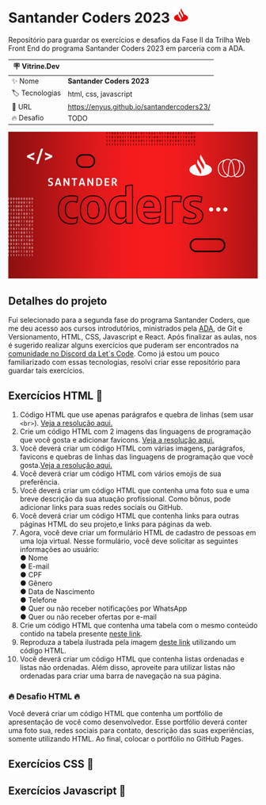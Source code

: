 # Santander Coders 2023 <img src="./public/icons/favicon-32x32.png">
Repositório para guardar os exercícios e desafios da Fase II da Trilha Web Front End do programa Santander Coders 2023 em parceria com a ADA.

| :placard: Vitrine.Dev |     |
| -------------  | --- |
| :sparkles: Nome        | **Santander Coders 2023**
| :label: Tecnologias | html, css, javascript
| :rocket: URL         | https://enyus.github.io/santandercoders23/
| :fire: Desafio     | TODO

<!-- Inserir imagem com a #vitrinedev ao final do link -->
![](./public/images/santander_coders_logo.png#vitrinedev)

## Detalhes do projeto
Fui selecionado para a segunda fase do programa Santander Coders, que me deu acesso aos cursos introdutórios, ministrados pela <a href="https://ada.tech/sou-aluno">ADA</a>, de Git e Versionamento, HTML, CSS, Javascript e React. Após finalizar as aulas, nos é sugerido realizar alguns exercícios que puderam ser encontrados na <a href="https://discord.com/invite/DgHqnPJc7Y">comunidade no Discord da Let´s Code</a>. Como já estou um pouco familiarizado com essas tecnologias, resolvi criar esse repositório para guardar tais exercícios.

## Exercícios HTML 🧱
1. Código HTML que use apenas parágrafos e quebra de linhas (sem usar `<br>`). <a href="https://enyus.github.io/santandercoders23/html/exercicio1.html">Veja a resolução aqui.</a>
2. Crie um código HTML com 2 imagens das linguagens de programação que você gosta e adicionar favicons. <a href="https://enyus.github.io/santandercoders23/html/exercicio2.html">Veja a resolução aqui.</a>
3. Você deverá criar um código HTML com várias imagens, parágrafos, favicons e quebras de linhas das linguagens de programação que você gosta.<a href="https://enyus.github.io/santandercoders23/html/exercicio3.html">Veja a resolução aqui.</a>
4. Você deverá criar um código HTML com vários emojis de sua preferência.
5. Você deverá criar um código HTML que contenha uma foto sua e uma breve descrição da sua atuação profissional. Como bônus, pode adicionar links para suas redes sociais ou GitHub.
6. Você deverá criar um código HTML que contenha links para outras páginas HTML do seu projeto,e links para páginas da web.
7. Agora, você deve criar um formulário HTML de cadastro de pessoas em uma loja virtual. Nesse formulário, você deve solicitar as seguintes informações ao usuário:<br>
  ● Nome<br>
  ● E-mail<br>
  ● CPF<br>
  ● Gênero<br>
  ● Data de Nascimento<br>
  ● Telefone<br>
  ● Quer ou não receber notificações por WhatsApp<br>
  ● Quer ou não receber ofertas por e-mail
8. Crie um código HTML que contenha uma tabela com o mesmo conteúdo contido na tabela presente <a href="https://www.fdic.gov/resources/resolutions/bank-failures/failed-bank-list/">neste link</a>.
9. Reproduza a tabela ilustrada pela imagem <a href="https://k12digitalcourses.com/wp-content/uploads/2018/07/tableexample.png">deste link</a> utilizando um código HTML.
10. Você deverá criar um código HTML que contenha listas ordenadas e listas não ordenadas. Além disso, aproveite para utilizar listas não ordenadas para criar uma barra de navegação na sua página.

### &#128293; Desafio HTML &#128293;
Você deverá criar um código HTML que contenha um portfólio de apresentação de você como desenvolvedor. Esse portfólio deverá conter uma foto sua, redes sociais para contato, descrição das suas experiências, somente utilizando HTML. Ao final, colocar o portfólio no GitHub Pages.

## Exercícios CSS 🎨

## Exercícios Javascript 🧠
